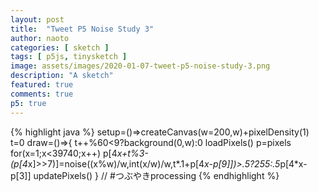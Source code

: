 ```yaml
---
layout: post
title:  "Tweet P5 Noise Study 3"
author: naoto
categories: [ sketch ]
tags: [ p5js, tinysketch ]
image: assets/images/2020-01-07-tweet-p5-noise-study-3.png
description: "A sketch"
featured: true
comments: true
p5: true
---
```


<div id = "p5sketch">
  <!-- p5 instance will be created here -->
</div>

{% highlight java %}
setup=()=>createCanvas(w=200,w)+pixelDensity(1)
t=0
draw=()=>{
t++%60<9?background(0,w):0
loadPixels()
p=pixels
for(x=1;x<39740;x++)
p[4*x+t%3-(p[4*x]>>7)]=noise((x%w)/w,int(x/w)/w,t*.1+p[4*x-p[9]])>.5?255:.5*p[4*x-p[3]]
updatePixels()
}
// #つぶやきprocessing
{% endhighlight %}

<script>
setup=()=>createCanvas(w=200,w).parent("p5sketch")+pixelDensity(1)
t=0
draw=()=>{
t++%60<9?background(0,w):0
loadPixels()
p=pixels
for(x=1;x<39740;x++)
p[4*x+t%3-(p[4*x]>>7)]=noise((x%w)/w,int(x/w)/w,t*.1+p[4*x-p[9]])>.5?255:.5*p[4*x-p[3]]
updatePixels()
}
</script>